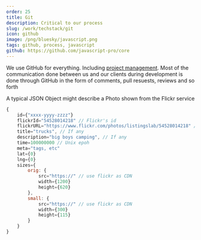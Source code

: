 ```yaml
---
order: 25
title: Git
description: Critical to our process
slug: /work/techstack/git
icon: github
image: /png/bluesky/javascript.png
tags: github, process, javascript
github: https://github.com/javascript-pro/core
---
```


We use GitHub for everything. Including [project management](https://github.com/javascript-pro/core/issues/76). Most of the communication done between us and our clients during development is done through GitHub in the form of comments, pull resuests, reviews and so forth

A typical JSON Object might describe a Photo shown from the Flickr service

```javascript
{
    id={"xxxx-yyyy-zzzz"}
    flickrId="54528014218" // Flickr's id
    flickrURL="https://www.flickr.com/photos/listingslab/54528014218" // vital
    title="trucks", // If any
    description="big boys camping", // If any
    time=100000000 // Unix epoh
    meta="tags, etc"
    lat={0}
    lng={0}
    sizes={
        orig: {
            src="https://" // use flickr as CDN
            width={1200}
            height={620}
        },
        small: {
            src="https://" // use flickr as CDN
            width={300}
            height={115}
        }
    }
}
```
